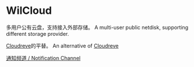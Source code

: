 # WilCloud

多用户公有云盘，支持接入外部存储。 A multi-user public netdisk, supporting different storage provider. 

[Cloudreve](https://cloudreve.org/)的平替。 An alternative of [Cloudreve](https://cloudreve.org/)

[通知频道 / Notification Channel](https://t.me/WilCloud)
